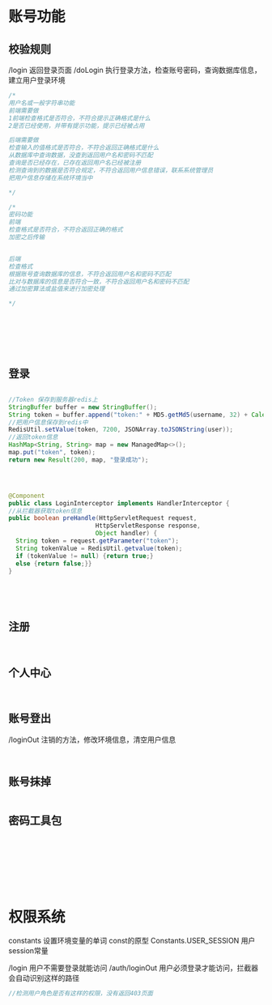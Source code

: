 




# 账号功能



## 校验规则

/login 返回登录页面
/doLogin 执行登录方法，检查账号密码，查询数据库信息，建立用户登录环境



```java
/*
用户名或一般字符串功能
前端需要做
1前端检查格式是否符合，不符合提示正确格式是什么
2是否已经使用，并带有提示功能，提示已经被占用

后端需要做
检查输入的值格式是否符合，不符合返回正确格式是什么
从数据库中查询数据，没查到返回用户名和密码不匹配
查询是否已经存在，已存在返回用户名已经被注册
检测查询到的数据是否符合规定，不符合返回用户信息错误，联系系统管理员
把用户信息存储在系统环境当中

*/

/*
密码功能
前端
检查格式是否符合，不符合返回正确的格式
加密之后传输


后端
检查格式
根据账号查询数据库的信息，不符合返回用户名和密码不匹配
比对与数据库的信息是否符合一致，不符合返回用户名和密码不匹配
通过加密算法或盐值来进行加密处理

*/








```


## 登录


```java

//Token 保存到服务器redis上
StringBuffer buffer = new StringBuffer();
String token = buffer.append("token:" + MD5.getMd5(username, 32) + Calendar.getInstance().getTimeInMillis().toString());
//把用户信息保存到redis中
RedisUtil.setValue(token, 7200, JSONArray.toJSONString(user));
//返回token信息
HashMap<String, String> map = new ManagedMap<>();
map.put("token", token);
return new Result(200, map, "登录成功");




@Component
public class LoginInterceptor implements HandlerInterceptor {
//从拦截器获取token信息
public boolean preHandle(HttpServletRequest request,
                        HttpServletResponse response,
                        Object handler) {
  String token = request.getParameter("token");
  String tokenValue = RedisUtil.getvalue(token);
  if (tokenValue != null) {return true;} 
  else {return false;}}
}






```


## 注册


```java



```



## 个人中心



```java



```



## 账号登出
/loginOut 注销的方法，修改环境信息，清空用户信息


```java



```








## 账号抹掉

```java


```







## 密码工具包



```java









```





# 权限系统


constants 设置环境变量的单词 const的原型
Constants.USER_SESSION 用户session常量


/login 用户不需要登录就能访问
/auth/loginOut 用户必须登录才能访问，拦截器会自动识别这样的路径

```java
//检测用户角色是否有这样的权限，没有返回403页面

```




































